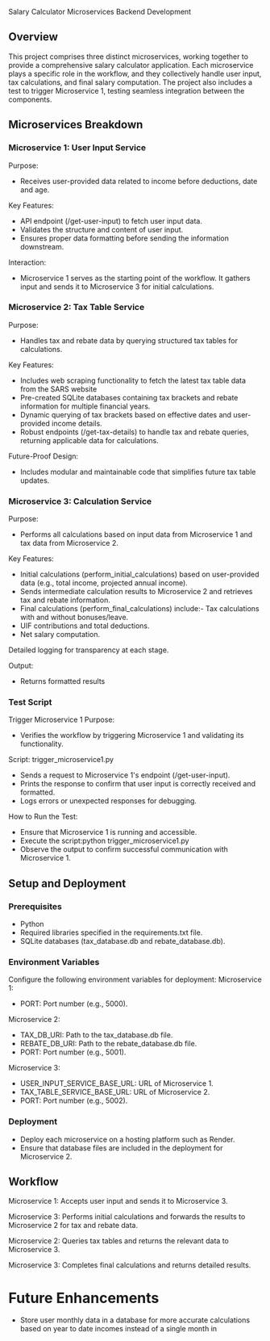 Salary Calculator Microservices Backend Development

## Overview
This project comprises three distinct microservices, working together to provide a comprehensive salary calculator application. Each microservice plays a specific role in the workflow, and they collectively handle user input, tax calculations, and final salary computation. The project also includes a test to trigger Microservice 1, testing seamless integration between the components.

## Microservices Breakdown
### Microservice 1: User Input Service
Purpose:
- Receives user-provided data related to income before deductions, date and age.

Key Features:
- API endpoint (/get-user-input) to fetch user input data.
- Validates the structure and content of user input.
- Ensures proper data formatting before sending the information downstream.

Interaction:
- Microservice 1 serves as the starting point of the workflow. It gathers input and sends it to Microservice 3 for initial calculations.

### Microservice 2: Tax Table Service
Purpose:
- Handles tax and rebate data by querying structured tax tables for calculations.

Key Features:
- Includes web scraping functionality to fetch the latest tax table data from the SARS website
- Pre-created SQLite databases containing tax brackets and rebate information for multiple financial years.
- Dynamic querying of tax brackets based on effective dates and user-provided income details.
- Robust endpoints (/get-tax-details) to handle tax and rebate queries, returning applicable data for calculations.

Future-Proof Design:
- Includes modular and maintainable code that simplifies future tax table updates.

### Microservice 3: Calculation Service
Purpose:
- Performs all calculations based on input data from Microservice 1 and tax data from Microservice 2.

Key Features:
- Initial calculations (perform_initial_calculations) based on user-provided data (e.g., total income, projected annual income).
- Sends intermediate calculation results to Microservice 2 and retrieves tax and rebate information.
- Final calculations (perform_final_calculations) include:- Tax calculations with and without bonuses/leave.
- UIF contributions and total deductions.
- Net salary computation.

Detailed logging for transparency at each stage.

Output:
- Returns formatted results

### Test Script
Trigger Microservice 1
Purpose:
- Verifies the workflow by triggering Microservice 1 and validating its functionality.

Script: 
trigger_microservice1.py
- Sends a request to Microservice 1's endpoint (/get-user-input).
- Prints the response to confirm that user input is correctly received and formatted.
- Logs errors or unexpected responses for debugging.

How to Run the Test:
- Ensure that Microservice 1 is running and accessible.
- Execute the script:python trigger_microservice1.py
- Observe the output to confirm successful communication with Microservice 1.

## Setup and Deployment
### Prerequisites
- Python
- Required libraries specified in the requirements.txt file.
- SQLite databases (tax_database.db and rebate_database.db).

### Environment Variables
Configure the following environment variables for deployment:
Microservice 1:
- PORT: Port number (e.g., 5000).

Microservice 2:
- TAX_DB_URI: Path to the tax_database.db file.
- REBATE_DB_URI: Path to the rebate_database.db file.
- PORT: Port number (e.g., 5001).

Microservice 3:
- USER_INPUT_SERVICE_BASE_URL: URL of Microservice 1.
- TAX_TABLE_SERVICE_BASE_URL: URL of Microservice 2.
- PORT: Port number (e.g., 5002).

### Deployment
- Deploy each microservice on a hosting platform such as Render.
- Ensure that database files are included in the deployment for Microservice 2.

## Workflow
Microservice 1: Accepts user input and sends it to Microservice 3.

Microservice 3: Performs initial calculations and forwards the results to Microservice 2 for tax and rebate data.

Microservice 2: Queries tax tables and returns the relevant data to Microservice 3.

Microservice 3: Completes final calculations and returns detailed results.

# Future Enhancements
- Store user monthly data in a database for more accurate calculations based on year to date incomes instead of a single month in 
